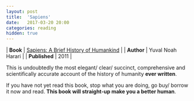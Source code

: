 ```yaml
---
layout: post
title:  'Sapiens'
date:   2017-03-20 20:00
categories: reading
hidden: true
---
```


| **Book** | [Sapiens: A Brief History of Humankind](https://www.amazon.com/Harari-Sapiens-History-Humankind-Paperback/dp/B08HGF699D/ref=sr_1_6?crid=2XXA798RQCAMG&dib=eyJ2IjoiMSJ9.04mm2YQe9BvKUhAU-tuaKEcZRY9XkXNN0VTDr5q2ftP4Tr6U2lTYauYTYAkLjI9dlDWrVyJx3ywYBqtndaA8-7No4fEWAJxnbo1y03ghnYn0cUy0_s0ZNx7DR9m0VnisYe14nlAr3s-4BpCf1jvvJEymGX6ubXvLRb5SccsvbtK4EDkyneVPaJdtI9EVov1SiMw7vy8a149IaVUcSTe3eXnX15gc0PYXDNTG1hmv66w.SM6Ma82jz7gyL1BmTA0LpzmB_Vg3ELEZIY7mCFkt7_c&dib_tag=se&keywords=sapiens+book&qid=1730510962&s=books&sprefix=sapiens+book%2Cstripbooks%2C72&sr=1-6) |
| **Author** | Yuval Noah Harari |
| **Published** | 2011 |

This is undoubtedly the most elegant/ clear/ succinct, comprehensive and scientifically accurate account of
the history of humanity __ever written__.

If you have not yet read this book, stop what you are doing, go buy/ borrow it now and read. __This book will
straight-up make you a better human__.

